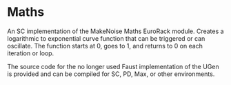 # Maths

An SC implementation of the MakeNoise Maths EuroRack module. Creates a logarithmic to exponential curve function that can be triggered or can oscillate. The function starts at 0, goes to 1, and returns to 0 on each iteration or loop.

The source code for the no longer used Faust implementation of the UGen is provided and can be compiled for SC, PD, Max, or other environments.
